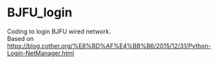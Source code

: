 # BJFU_login
Coding to login BJFU wired network.<br>
Based on https://blog.cother.org/%E8%BD%AF%E4%BB%B6/2015/12/31/Python-Login-NetManager.html
